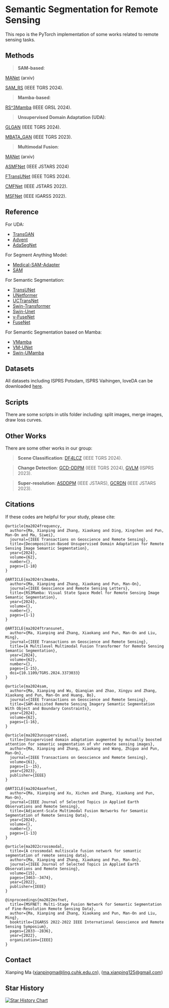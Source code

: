# Semantic Segmentation for Remote Sensing

This repo is the PyTorch implementation of some works related to remote sensing tasks.

## Methods

> **SAM-based**:

[MANet](https://arxiv.org/abs/2410.11160) (arxiv)

[SAM_RS](https://ieeexplore.ieee.org/abstract/document/10636322) (IEEE TGRS 2024).

> **Mamba-based**:

[RS^3Mamba](https://ieeexplore.ieee.org/abstract/document/10556777) (IEEE GRSL 2024).

> **Unsupervised Domain Adaptation (UDA)**:

[GLGAN](https://ieeexplore.ieee.org/document/10721444) (IEEE TGRS 2024).

[MBATA_GAN](https://ieeexplore.ieee.org/abstract/document/10032584/) (IEEE TGRS 2023).


> **Multimodal Fusion**:

[MANet](https://arxiv.org/abs/2410.11160) (arxiv)

[ASMFNet](https://ieeexplore.ieee.org/document/10736654) (IEEE JSTARS 2024)

[FTransUNet](https://ieeexplore.ieee.org/document/10458980) (IEEE TGRS 2024).

[CMFNet](https://ieeexplore.ieee.org/abstract/document/9749821/) (IEEE JSTARS 2022).

[MSFNet](https://ieeexplore.ieee.org/abstract/document/9883789) (IEEE IGARSS 2022).

## Reference
For UDA:
* [TransGAN](https://github.com/VITA-Group/TransGAN)
* [Advent](https://github.com/valeoai/ADVENT)
* [AdaSegNet](https://github.com/wasidennis/AdaptSegNet)

For Segment Anything Model:
* [Medical-SAM-Adapter](https://github.com/MedicineToken/Medical-SAM-Adapter/tree/main)
* [SAM](https://github.com/facebookresearch/segment-anything)

For Semantic Segmentation:
* [TransUNet](https://github.com/Beckschen/TransUNet)
* [UNetformer](https://github.com/WangLibo1995/GeoSeg)
* [UCTransNet](https://github.com/McGregorWwww/UCTransNet)
* [Swin-Transformer](https://github.com/microsoft/Swin-Transformer)
* [Swin-Unet](https://github.com/HuCaoFighting/Swin-Unet)
* [v-FuseNet](https://github.com/nshaud/DeepNetsForEO)
* [FuseNet](https://github.com/MehmetAygun/fusenet-pytorch)

For Semantic Segmentation based on Mamba:
* [VMamba](https://github.com/MzeroMiko/VMamba)
* [VM-UNet](https://github.com/JCruan519/VM-UNet)
* [Swin-UMamba](https://github.com/JiarunLiu/Swin-UMamba)

## Datasets
All datasets including ISPRS Potsdam, ISPRS Vaihingen, loveDA can be downloaded [here](https://github.com/open-mmlab/mmsegmentation/blob/main/docs/en/user_guides/2_dataset_prepare.md#prepare-datasets).

## Scripts
There are some scripts in utils folder including: split images, merge images, draw loss curves.

## Other Works
There are some other works in our group:
> **Scene Classification**: [DF4LCZ](https://github.com/ctrlovefly/DF4LCZ) (IEEE TGRS 2024).

> **Change Detection**: [GCD-DDPM](https://github.com/udrs/GCD) (IEEE TGRS 2024), [GVLM](https://github.com/zxk688/GVLM) (ISPRS 2023).

> **Super-resolution**: [ASDDPM](https://github.com/littlebeen/ASDDPM-Adaptive-Semantic-Enhanced-DDPM) (IEEE JSTARS), [GCRDN](https://github.com/zxk688/GCRDN) (IEEE JSTARS 2023).

## Citations
If these codes are helpful for your study, please cite:
```
@article{ma2024frequency,
  author={Ma, Xianping and Zhang, Xiaokang and Ding, Xingchen and Pun, Man-On and Ma, Siwei},
  journal={IEEE Transactions on Geoscience and Remote Sensing}, 
  title={Decomposition-Based Unsupervised Domain Adaptation for Remote Sensing Image Semantic Segmentation}, 
  year={2024},
  volume={62},
  number={},
  pages={1-18}
}

@ARTICLE{ma2024rs3mamba,
  author={Ma, Xianping and Zhang, Xiaokang and Pun, Man-On},
  journal={IEEE Geoscience and Remote Sensing Letters}, 
  title={RS3Mamba: Visual State Space Model for Remote Sensing Image Semantic Segmentation}, 
  year={2024},
  volume={},
  number={},
  pages={1-1}
}

@ARTICLE{ma2024ftransunet,
  author={Ma, Xianping and Zhang, Xiaokang and Pun, Man-On and Liu, Ming},
  journal={IEEE Transactions on Geoscience and Remote Sensing}, 
  title={A Multilevel Multimodal Fusion Transformer for Remote Sensing Semantic Segmentation}, 
  year={2024},
  volume={62},
  number={},
  pages={1-15},
  doi={10.1109/TGRS.2024.3373033}
}

@article{ma2024sam,
  author={Ma, Xianping and Wu, Qianqian and Zhao, Xingyu and Zhang, Xiaokang and Pun, Man-On and Huang, Bo},
  journal={IEEE Transactions on Geoscience and Remote Sensing}, 
  title={SAM-Assisted Remote Sensing Imagery Semantic Segmentation With Object and Boundary Constraints}, 
  year={2024},
  volume={62},
  pages={1-16},
}

@article{ma2023unsupervised,
  title={Unsupervised domain adaptation augmented by mutually boosted attention for semantic segmentation of vhr remote sensing images},
  author={Ma, Xianping and Zhang, Xiaokang and Wang, Zhiguo and Pun, Man-On},
  journal={IEEE Transactions on Geoscience and Remote Sensing},
  volume={61},
  pages={1--15},
  year={2023},
  publisher={IEEE}
}

@ARTICLE{ma2024asmfnet,
  author={Ma, Xianping and Xu, Xichen and Zhang, Xiaokang and Pun, Man-On},
  journal={IEEE Journal of Selected Topics in Applied Earth Observations and Remote Sensing}, 
  title={Adjacent-Scale Multimodal Fusion Networks for Semantic Segmentation of Remote Sensing Data}, 
  year={2024},
  volume={},
  number={},
  pages={1-13}
}

@article{ma2022crossmodal,
  title={A crossmodal multiscale fusion network for semantic segmentation of remote sensing data},
  author={Ma, Xianping and Zhang, Xiaokang and Pun, Man-On},
  journal={IEEE Journal of Selected Topics in Applied Earth Observations and Remote Sensing},
  volume={15},
  pages={3463--3474},
  year={2022},
  publisher={IEEE}
}

@inproceedings{ma2022msfnet,
  title={MSFNET: Multi-Stage Fusion Network for Semantic Segmentation of Fine-Resolution Remote Sensing Data},
  author={Ma, Xianping and Zhang, Xiaokang and Pun, Man-On and Liu, Ming},
  booktitle={IGARSS 2022-2022 IEEE International Geoscience and Remote Sensing Symposium},
  pages={2833--2836},
  year={2022},
  organization={IEEE}
}
```

## Contact 
Xianping Ma ([xianpingma@ling.cuhk.edu.cn](xianpingma@ling.cuhk.edu.cn)), ([ma.xianping125@gmail.com](haonan1wang@gmail.com))

## Star History

[![Star History Chart](https://api.star-history.com/svg?repos=sstary/SSRS&type=Date)](https://star-history.com/#sstary/SSRS&Date)
